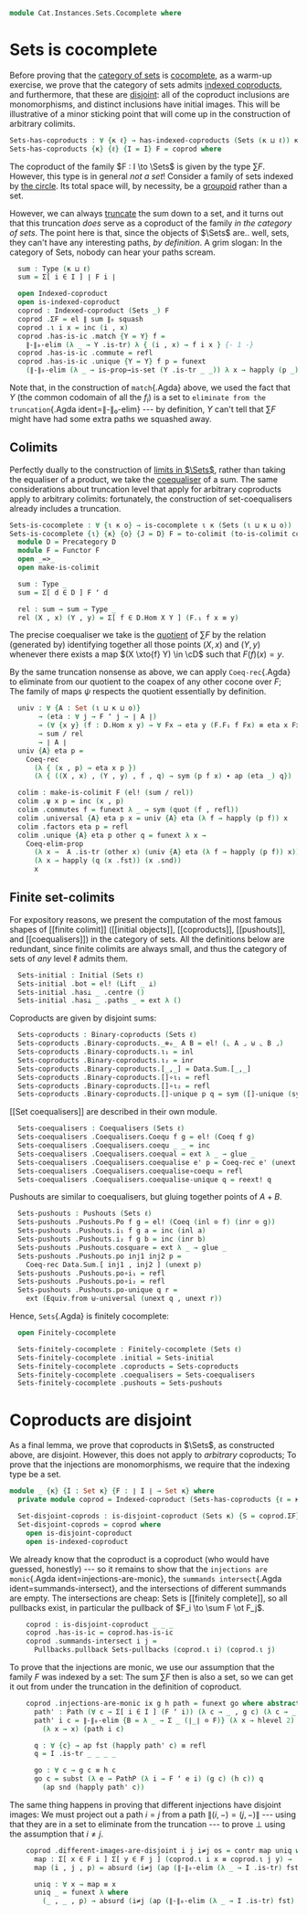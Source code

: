 <!--
```agda
open import Cat.Diagram.Coproduct.Indexed
open import Cat.Instances.Sets.Complete
open import Cat.Diagram.Colimit.Finite
open import Cat.Diagram.Colimit.Base
open import Cat.Diagram.Coequaliser
open import Cat.Diagram.Coproduct
open import Cat.Diagram.Pullback
open import Cat.Diagram.Initial
open import Cat.Diagram.Pushout
open import Cat.Prelude

open import Data.Sum
```
-->

```agda
module Cat.Instances.Sets.Cocomplete where
```

# Sets is cocomplete

<!--
```agda
open Initial
```
-->

Before proving that the [category of sets] is [cocomplete], as a warm-up
exercise, we prove that the category of sets admits [indexed
coproducts], and furthermore, that these are [disjoint]: all of the
coproduct inclusions are monomorphisms, and distinct inclusions have
initial images. This will be illustrative of a minor sticking point that
will come up in the construction of arbitrary colimits.

[indexed coproducts]: Cat.Diagram.Coproduct.Indexed.html
[cocomplete]: Cat.Diagram.Colimit.Base.html#cocompleteness
[category of sets]: Cat.Instances.Sets.html
[disjoint]: Cat.Diagram.Coproduct.Indexed.html#disjoint-coproducts

```agda
Sets-has-coproducts : ∀ {κ ℓ} → has-indexed-coproducts (Sets (κ ⊔ ℓ)) κ
Sets-has-coproducts {κ} {ℓ} {I = I} F = coprod where
```

The coproduct of the family $F : I \to \Sets$ is given by the type $\sum
F$. However, this type is in general _not a set_! Consider a family of
sets indexed by [the circle]. Its total space will, by necessity, be a
[groupoid] rather than a set.

[the circle]: Homotopy.Space.Circle.html
[groupoid]: 1Lab.HLevel.html#is-groupoid

However, we can always [truncate] the sum down to a set, and it turns
out that this truncation _does_ serve as a coproduct of the family _in
the category of sets_. The point here is that, since the objects of
$\Sets$ are.. well, sets, they can't have any interesting paths, _by
definition_. A grim slogan: In the category of Sets, nobody can hear
your paths scream.

[truncate]: Data.Set.Truncation.html

```agda
  sum : Type (κ ⊔ ℓ)
  sum = Σ[ i ∈ I ] ∣ F i ∣

  open Indexed-coproduct
  open is-indexed-coproduct
  coprod : Indexed-coproduct (Sets _) F
  coprod .ΣF = el ∥ sum ∥₀ squash
  coprod .ι i x = inc (i , x)
  coprod .has-is-ic .match {Y = Y} f =
    ∥-∥₀-elim (λ _ → Y .is-tr) λ { (i , x) → f i x } {- 1 -}
  coprod .has-is-ic .commute = refl
  coprod .has-is-ic .unique {Y = Y} f p = funext
    (∥-∥₀-elim (λ _ → is-prop→is-set (Y .is-tr _ _)) λ x → happly (p _) _)
```

Note that, in the construction of `match`{.Agda} above, we used the fact
that $Y$ (the common codomain of all the $f_i$) is a set to `eliminate
from the truncation`{.Agda ident=∥-∥₀-elim} --- by definition, $Y$ can't
tell that $\sum F$ might have had some extra paths we squashed away.

## Colimits

Perfectly dually to the construction of [limits in $\Sets$], rather than
taking the equaliser of a product, we take the [coequaliser] of a sum. The
same considerations about truncation level that apply for arbitrary
coproducts apply to arbitrary colimits: fortunately, the construction of
set-coequalisers already includes a truncation.

[limits in $\Sets$]: Cat.Instances.Sets.Complete.html
[coequaliser]: Data.Set.Coequaliser.html

```agda
Sets-is-cocomplete : ∀ {ι κ o} → is-cocomplete ι κ (Sets (ι ⊔ κ ⊔ o))
Sets-is-cocomplete {ι} {κ} {o} {J = D} F = to-colimit (to-is-colimit colim) where
  module D = Precategory D
  module F = Functor F
  open _=>_
  open make-is-colimit

  sum : Type _
  sum = Σ[ d ∈ D ] F ʻ d

  rel : sum → sum → Type _
  rel (X , x) (Y , y) = Σ[ f ∈ D.Hom X Y ] (F.₁ f x ≡ y)
```

The precise coequaliser we take is the [quotient] of $\sum F$ by the
relation (generated by) identifying together all those points $(X, x)$
and $(Y, y)$ whenever there exists a map $(X \xto{f} Y) \in \cD$ such
that $F(f)(x) = y$.

[quotient]: Data.Set.Coequaliser.html#quotients

By the same truncation nonsense as above, we can apply `Coeq-rec`{.Agda}
to eliminate from our quotient to the coapex of any other cocone over
$F$; The family of maps $\psi$ respects the quotient essentially by
definition.

```agda
  univ : ∀ {A : Set (ι ⊔ κ ⊔ o)}
       → (eta : ∀ j → F ʻ j → ∣ A ∣)
       → (∀ {x y} (f : D.Hom x y) → ∀ Fx → eta y (F.F₁ f Fx) ≡ eta x Fx)
       → sum / rel
       → ∣ A ∣
  univ {A} eta p =
    Coeq-rec
      (λ { (x , p) → eta x p })
      (λ { ((X , x) , (Y , y) , f , q) → sym (p f x) ∙ ap (eta _) q})

  colim : make-is-colimit F (el! (sum / rel))
  colim .ψ x p = inc (x , p)
  colim .commutes f = funext λ _ → sym (quot (f , refl))
  colim .universal {A} eta p x = univ {A} eta (λ f → happly (p f)) x
  colim .factors eta p = refl
  colim .unique {A} eta p other q = funext λ x →
    Coeq-elim-prop
      (λ x →  A .is-tr (other x) (univ {A} eta (λ f → happly (p f)) x))
      (λ x → happly (q (x .fst)) (x .snd))
      x
```

## Finite set-colimits

<!--
```agda
module _ {ℓ} where
  open Precategory (Sets ℓ)

  private variable
    A B : Set ℓ
    f g : ⌞ A ⌟ → ⌞ B ⌟

  open Initial
  open is-coproduct
  open Coproduct
  open is-pushout
  open Pushout
  open is-coequaliser
  open Coequaliser
```
-->

For expository reasons, we present the computation of the most famous
shapes of [[finite colimit]] ([[initial objects]], [[coproducts]], [[pushouts]],
and [[coequalisers]]) in the category of sets. All the definitions below
are redundant, since finite colimits are always small, and thus the
category of sets of _any_ level $\ell$ admits them.

```agda
  Sets-initial : Initial (Sets ℓ)
  Sets-initial .bot = el! (Lift _ ⊥)
  Sets-initial .has⊥ _ .centre ()
  Sets-initial .has⊥ _ .paths _ = ext λ ()
```

Coproducts are given by disjoint sums:

```agda
  Sets-coproducts : Binary-coproducts (Sets ℓ)
  Sets-coproducts .Binary-coproducts._⊕₀_ A B = el! (⌞ A ⌟ ⊎ ⌞ B ⌟)
  Sets-coproducts .Binary-coproducts.ι₁ = inl
  Sets-coproducts .Binary-coproducts.ι₂ = inr
  Sets-coproducts .Binary-coproducts.[_,_] = Data.Sum.[_,_]
  Sets-coproducts .Binary-coproducts.[]∘ι₁ = refl
  Sets-coproducts .Binary-coproducts.[]∘ι₂ = refl
  Sets-coproducts .Binary-coproducts.[]-unique p q = sym ([]-unique (sym p) (sym q))
```

[[Set coequalisers]] are described in their own module.

```agda
  Sets-coequalisers : Coequalisers (Sets ℓ)
  Sets-coequalisers .Coequalisers.Coequ f g = el! (Coeq f g)
  Sets-coequalisers .Coequalisers.coequ _ _ = inc
  Sets-coequalisers .Coequalisers.coequal = ext λ _ → glue _
  Sets-coequalisers .Coequalisers.coequalise e' p = Coeq-rec e' (unext p)
  Sets-coequalisers .Coequalisers.coequalise∘coequ = refl
  Sets-coequalisers .Coequalisers.coequalise-unique q = reext! q
```

Pushouts are similar to coequalisers, but gluing together points of $A + B$.

```agda
  Sets-pushouts : Pushouts (Sets ℓ)
  Sets-pushouts .Pushouts.Po f g = el! (Coeq (inl ⊙ f) (inr ⊙ g))
  Sets-pushouts .Pushouts.i₁ f g a = inc (inl a)
  Sets-pushouts .Pushouts.i₂ f g b = inc (inr b)
  Sets-pushouts .Pushouts.cosquare = ext λ _ → glue _
  Sets-pushouts .Pushouts.po inj1 inj2 p =
    Coeq-rec Data.Sum.[ inj1 , inj2 ] (unext p)
  Sets-pushouts .Pushouts.po∘i₁ = refl
  Sets-pushouts .Pushouts.po∘i₂ = refl
  Sets-pushouts .Pushouts.po-unique q r =
    ext (Equiv.from ⊎-universal (unext q , unext r))
```

Hence, `Sets`{.Agda} is finitely cocomplete:

```agda
  open Finitely-cocomplete

  Sets-finitely-cocomplete : Finitely-cocomplete (Sets ℓ)
  Sets-finitely-cocomplete .initial = Sets-initial
  Sets-finitely-cocomplete .coproducts = Sets-coproducts
  Sets-finitely-cocomplete .coequalisers = Sets-coequalisers
  Sets-finitely-cocomplete .pushouts = Sets-pushouts
```

# Coproducts are disjoint

As a final lemma, we prove that coproducts in $\Sets$, as constructed
above, are disjoint. However, this does not apply to _arbitrary_
coproducts; To prove that the injections are monomorphisms, we require
that the indexing type be a set.

```agda
module _ {κ} {I : Set κ} {F : ∣ I ∣ → Set κ} where
  private module coprod = Indexed-coproduct (Sets-has-coproducts {ℓ = κ} F)

  Set-disjoint-coprods : is-disjoint-coproduct (Sets κ) {S = coprod.ΣF} F coprod.ι
  Set-disjoint-coprods = coprod where
    open is-disjoint-coproduct
    open is-indexed-coproduct
```

We already know that the coproduct is a coproduct (who would have
guessed, honestly) --- so it remains to show that the `injections are
monic`{.Agda ident=injections-are-monic}, the `summands intersect`{.Agda
ident=summands-intersect}, and the intersections of different summands
are empty. The intersections are cheap: Sets is [[finitely complete]], so
all pullbacks exist, in particular the pullback of $F_i \to \sum F \ot
F_j$.

```agda
    coprod : is-disjoint-coproduct _ _ _
    coprod .has-is-ic = coprod.has-is-ic
    coprod .summands-intersect i j =
      Pullbacks.pullback Sets-pullbacks (coprod.ι i) (coprod.ι j)
```

To prove that the injections are monic, we use our assumption that the
family $F$ was indexed by a set: The sum $\sum F$ then is also a set, so
we can get it out from under the truncation in the definition of
coproduct.

```agda
    coprod .injections-are-monic ix g h path = funext go where abstract
      path' : Path (∀ c → Σ[ i ∈ I ] (F ʻ i)) (λ c → _ , g c) (λ c → _ , h c)
      path' i c = ∥-∥₀-elim {B = λ _ → Σ _ (∣_∣ ⊙ F)} (λ x → hlevel 2)
        (λ x → x) (path i c)

      q : ∀ {c} → ap fst (happly path' c) ≡ refl
      q = I .is-tr _ _ _ _

      go : ∀ c → g c ≡ h c
      go c = subst (λ e → PathP (λ i → F ʻ e i) (g c) (h c)) q
        (ap snd (happly path' c))
```

The same thing happens in proving that different injections have
disjoint images: We must project out a path $i = j$ from a path $\|
(i,-) = (j,-) \|$ --- using that they are in a set to eliminate from the
truncation --- to prove $\bot$ using the assumption that $i ≠ j$.

```agda
    coprod .different-images-are-disjoint i j i≠j os = contr map uniq where
      map : Σ[ x ∈ F i ] Σ[ y ∈ F j ] (coprod.ι i x ≡ coprod.ι j y) → ∣ os ∣
      map (i , j , p) = absurd (i≠j (ap (∥-∥₀-elim (λ _ → I .is-tr) fst) p))

      uniq : ∀ x → map ≡ x
      uniq _ = funext λ where
        (_ , _ , p) → absurd (i≠j (ap (∥-∥₀-elim (λ _ → I .is-tr) fst) p))
```
